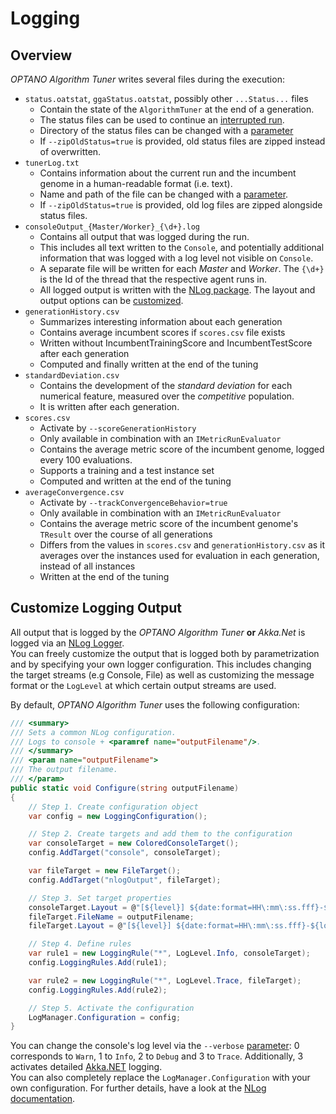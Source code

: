 # Logging

## Overview

_OPTANO Algorithm Tuner_ writes several files during the execution:

- `status.oatstat`, `ggaStatus.oatstat`, possibly other `...Status...` files
    - Contain the state of the `AlgorithmTuner` at the end of a generation.
    - The status files can be used to continue an [interrupted run](statusdump.md).
    - Directory of the status files can be changed with a [parameter](parameters.md)
    - If `--zipOldStatus=true` is provided, old status files are zipped instead of overwritten.
- `tunerLog.txt`
    - Contains information about the current run and the incumbent genome in a human-readable format (i.e. text).
    - Name and path of the file can be changed with a [parameter](parameters.md).
    - If `--zipOldStatus=true` is provided, old log files are zipped alongside status files.
- `consoleOutput_{Master/Worker}_{\d+}.log`
    - Contains all output that was logged during the run.
    - This includes all text written to the `Console`, and potentially additional information that was logged with a log level not visible on `Console`.
    - A separate file will be written for each _Master_ and _Worker_. The `{\d+}` is the Id of the thread that the respective agent runs in.
    - All logged output is written with the [NLog package](https://www.nuget.org/packages/NLog/). The layout and output options can be [customized](#customize-output).
- `generationHistory.csv`
    - Summarizes interesting information about each generation
    - Contains average incumbent scores if `scores.csv` file exists
	- Written without IncumbentTrainingScore and IncumbentTestScore after each generation
    - Computed and finally written at the end of the tuning
- `standardDeviation.csv`
    - Contains the development of the _standard deviation_ for each numerical feature, measured over the _competitive_ population.
    - It is written after each generation.
- `scores.csv`
    - Activate by `--scoreGenerationHistory`
    - Only available in combination with an `IMetricRunEvaluator`
    - Contains the average metric score of the incumbent genome, logged every 100 evaluations.
    - Supports a training and a test instance set
    - Computed and written at the end of the tuning
- `averageConvergence.csv`
    - Activate by `--trackConvergenceBehavior=true`	 
    - Only available in combination with an `IMetricRunEvaluator`
    - Contains the average metric score of the incumbent genome's `TResult` over the course of all generations
    - Differs from the values in `scores.csv` and `generationHistory.csv` as it averages over the instances used for evaluation in each generation, instead of all instances
    - Written at the end of the tuning

## <a id="customize-output"></a>Customize Logging Output
All output that is logged by the _OPTANO Algorithm Tuner_ **or** _Akka\.Net_ is logged via an [NLog Logger](http://nlog-project.org/).</br>
You can freely customize the output that is logged both by parametrization and by specifying your own logger configuration. This includes changing the target streams (e.g Console, File) as well as customizing the message format or the `LogLevel` at which certain output streams are used.

By default, _OPTANO Algorithm Tuner_ uses the following configuration:

```csharp
/// <summary>
/// Sets a common NLog configuration.
/// Logs to console + <paramref name="outputFilename"/>.
/// </summary>
/// <param name="outputFilename">
/// The output filename.
/// </param>
public static void Configure(string outputFilename)
{
    // Step 1. Create configuration object 
    var config = new LoggingConfiguration();

    // Step 2. Create targets and add them to the configuration 
    var consoleTarget = new ColoredConsoleTarget();
    config.AddTarget("console", consoleTarget);

    var fileTarget = new FileTarget();
    config.AddTarget("nlogOutput", fileTarget);

    // Step 3. Set target properties 
    consoleTarget.Layout = @"[${level}] ${date:format=HH\:mm\:ss.fff}-${logger}: ${message}";
    fileTarget.FileName = outputFilename;
    fileTarget.Layout = @"[${level}] ${date:format=HH\:mm\:ss.fff}-${logger}: ${message}";

    // Step 4. Define rules
    var rule1 = new LoggingRule("*", LogLevel.Info, consoleTarget);
    config.LoggingRules.Add(rule1);

    var rule2 = new LoggingRule("*", LogLevel.Trace, fileTarget);
    config.LoggingRules.Add(rule2);

    // Step 5. Activate the configuration
    LogManager.Configuration = config;
}
```

You can change the console's log level via the `--verbose` [parameter](parameters.md#master-output-parameters): 0 corresponds to `Warn`, 1 to `Info`, 2 to `Debug` and 3 to `Trace`. Additionally, 3 activates  detailed [Akka.NET](http://getakka.net/) logging.<br/>
You can also completely replace the `LogManager.Configuration` with your own configuration. For further details, have a look at the [NLog documentation](https://github.com/nlog/NLog/wiki/Configuration-API).